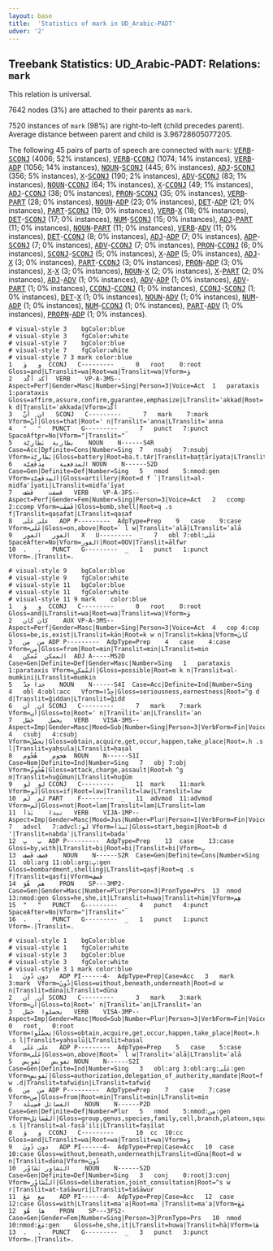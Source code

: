 ```yaml
---
layout: base
title:  'Statistics of mark in UD_Arabic-PADT'
udver: '2'
---
```


## Treebank Statistics: UD_Arabic-PADT: Relations: `mark`

This relation is universal.

7642 nodes (3%) are attached to their parents as `mark`.

7520 instances of `mark` (98%) are right-to-left (child precedes parent).
Average distance between parent and child is 3.96728605077205.

The following 45 pairs of parts of speech are connected with `mark`: <tt><a href="ar_padt-pos-VERB.html">VERB</a></tt>-<tt><a href="ar_padt-pos-SCONJ.html">SCONJ</a></tt> (4006; 52% instances), <tt><a href="ar_padt-pos-VERB.html">VERB</a></tt>-<tt><a href="ar_padt-pos-CCONJ.html">CCONJ</a></tt> (1074; 14% instances), <tt><a href="ar_padt-pos-VERB.html">VERB</a></tt>-<tt><a href="ar_padt-pos-ADP.html">ADP</a></tt> (1056; 14% instances), <tt><a href="ar_padt-pos-NOUN.html">NOUN</a></tt>-<tt><a href="ar_padt-pos-SCONJ.html">SCONJ</a></tt> (445; 6% instances), <tt><a href="ar_padt-pos-ADJ.html">ADJ</a></tt>-<tt><a href="ar_padt-pos-SCONJ.html">SCONJ</a></tt> (356; 5% instances), <tt><a href="ar_padt-pos-X.html">X</a></tt>-<tt><a href="ar_padt-pos-SCONJ.html">SCONJ</a></tt> (190; 2% instances), <tt><a href="ar_padt-pos-ADV.html">ADV</a></tt>-<tt><a href="ar_padt-pos-SCONJ.html">SCONJ</a></tt> (83; 1% instances), <tt><a href="ar_padt-pos-NOUN.html">NOUN</a></tt>-<tt><a href="ar_padt-pos-CCONJ.html">CCONJ</a></tt> (64; 1% instances), <tt><a href="ar_padt-pos-X.html">X</a></tt>-<tt><a href="ar_padt-pos-CCONJ.html">CCONJ</a></tt> (49; 1% instances), <tt><a href="ar_padt-pos-ADJ.html">ADJ</a></tt>-<tt><a href="ar_padt-pos-CCONJ.html">CCONJ</a></tt> (38; 0% instances), <tt><a href="ar_padt-pos-PRON.html">PRON</a></tt>-<tt><a href="ar_padt-pos-SCONJ.html">SCONJ</a></tt> (35; 0% instances), <tt><a href="ar_padt-pos-VERB.html">VERB</a></tt>-<tt><a href="ar_padt-pos-PART.html">PART</a></tt> (28; 0% instances), <tt><a href="ar_padt-pos-NOUN.html">NOUN</a></tt>-<tt><a href="ar_padt-pos-ADP.html">ADP</a></tt> (23; 0% instances), <tt><a href="ar_padt-pos-DET.html">DET</a></tt>-<tt><a href="ar_padt-pos-ADP.html">ADP</a></tt> (21; 0% instances), <tt><a href="ar_padt-pos-PART.html">PART</a></tt>-<tt><a href="ar_padt-pos-SCONJ.html">SCONJ</a></tt> (19; 0% instances), <tt><a href="ar_padt-pos-VERB.html">VERB</a></tt>-<tt><a href="ar_padt-pos-X.html">X</a></tt> (18; 0% instances), <tt><a href="ar_padt-pos-DET.html">DET</a></tt>-<tt><a href="ar_padt-pos-SCONJ.html">SCONJ</a></tt> (17; 0% instances), <tt><a href="ar_padt-pos-NUM.html">NUM</a></tt>-<tt><a href="ar_padt-pos-SCONJ.html">SCONJ</a></tt> (15; 0% instances), <tt><a href="ar_padt-pos-ADJ.html">ADJ</a></tt>-<tt><a href="ar_padt-pos-PART.html">PART</a></tt> (11; 0% instances), <tt><a href="ar_padt-pos-NOUN.html">NOUN</a></tt>-<tt><a href="ar_padt-pos-PART.html">PART</a></tt> (11; 0% instances), <tt><a href="ar_padt-pos-VERB.html">VERB</a></tt>-<tt><a href="ar_padt-pos-ADV.html">ADV</a></tt> (11; 0% instances), <tt><a href="ar_padt-pos-DET.html">DET</a></tt>-<tt><a href="ar_padt-pos-CCONJ.html">CCONJ</a></tt> (8; 0% instances), <tt><a href="ar_padt-pos-ADJ.html">ADJ</a></tt>-<tt><a href="ar_padt-pos-ADP.html">ADP</a></tt> (7; 0% instances), <tt><a href="ar_padt-pos-ADP.html">ADP</a></tt>-<tt><a href="ar_padt-pos-SCONJ.html">SCONJ</a></tt> (7; 0% instances), <tt><a href="ar_padt-pos-ADV.html">ADV</a></tt>-<tt><a href="ar_padt-pos-CCONJ.html">CCONJ</a></tt> (7; 0% instances), <tt><a href="ar_padt-pos-PRON.html">PRON</a></tt>-<tt><a href="ar_padt-pos-CCONJ.html">CCONJ</a></tt> (6; 0% instances), <tt><a href="ar_padt-pos-SCONJ.html">SCONJ</a></tt>-<tt><a href="ar_padt-pos-SCONJ.html">SCONJ</a></tt> (5; 0% instances), <tt><a href="ar_padt-pos-X.html">X</a></tt>-<tt><a href="ar_padt-pos-ADP.html">ADP</a></tt> (5; 0% instances), <tt><a href="ar_padt-pos-ADJ.html">ADJ</a></tt>-<tt><a href="ar_padt-pos-X.html">X</a></tt> (3; 0% instances), <tt><a href="ar_padt-pos-PART.html">PART</a></tt>-<tt><a href="ar_padt-pos-CCONJ.html">CCONJ</a></tt> (3; 0% instances), <tt><a href="ar_padt-pos-PRON.html">PRON</a></tt>-<tt><a href="ar_padt-pos-ADP.html">ADP</a></tt> (3; 0% instances), <tt><a href="ar_padt-pos-X.html">X</a></tt>-<tt><a href="ar_padt-pos-X.html">X</a></tt> (3; 0% instances), <tt><a href="ar_padt-pos-NOUN.html">NOUN</a></tt>-<tt><a href="ar_padt-pos-X.html">X</a></tt> (2; 0% instances), <tt><a href="ar_padt-pos-X.html">X</a></tt>-<tt><a href="ar_padt-pos-PART.html">PART</a></tt> (2; 0% instances), <tt><a href="ar_padt-pos-ADJ.html">ADJ</a></tt>-<tt><a href="ar_padt-pos-ADV.html">ADV</a></tt> (1; 0% instances), <tt><a href="ar_padt-pos-ADV.html">ADV</a></tt>-<tt><a href="ar_padt-pos-ADP.html">ADP</a></tt> (1; 0% instances), <tt><a href="ar_padt-pos-ADV.html">ADV</a></tt>-<tt><a href="ar_padt-pos-PART.html">PART</a></tt> (1; 0% instances), <tt><a href="ar_padt-pos-CCONJ.html">CCONJ</a></tt>-<tt><a href="ar_padt-pos-CCONJ.html">CCONJ</a></tt> (1; 0% instances), <tt><a href="ar_padt-pos-CCONJ.html">CCONJ</a></tt>-<tt><a href="ar_padt-pos-SCONJ.html">SCONJ</a></tt> (1; 0% instances), <tt><a href="ar_padt-pos-DET.html">DET</a></tt>-<tt><a href="ar_padt-pos-X.html">X</a></tt> (1; 0% instances), <tt><a href="ar_padt-pos-NOUN.html">NOUN</a></tt>-<tt><a href="ar_padt-pos-ADV.html">ADV</a></tt> (1; 0% instances), <tt><a href="ar_padt-pos-NUM.html">NUM</a></tt>-<tt><a href="ar_padt-pos-ADP.html">ADP</a></tt> (1; 0% instances), <tt><a href="ar_padt-pos-NUM.html">NUM</a></tt>-<tt><a href="ar_padt-pos-CCONJ.html">CCONJ</a></tt> (1; 0% instances), <tt><a href="ar_padt-pos-PART.html">PART</a></tt>-<tt><a href="ar_padt-pos-ADV.html">ADV</a></tt> (1; 0% instances), <tt><a href="ar_padt-pos-PROPN.html">PROPN</a></tt>-<tt><a href="ar_padt-pos-ADP.html">ADP</a></tt> (1; 0% instances).


~~~ conllu
# visual-style 3	bgColor:blue
# visual-style 3	fgColor:white
# visual-style 7	bgColor:blue
# visual-style 7	fgColor:white
# visual-style 7 3 mark	color:blue
1	و	وَ	CCONJ	C---------	_	0	root	0:root	Gloss=and|LTranslit=wa|Root=wa|Translit=wa|Vform=وَ
2	أكد	أَكَّد	VERB	VP-A-3MS--	Aspect=Perf|Gender=Masc|Number=Sing|Person=3|Voice=Act	1	parataxis	1:parataxis	Gloss=affirm,assure,confirm,guarantee,emphasize|LTranslit=ʾakkad|Root=' k d|Translit=ʾakkada|Vform=أَكَّدَ
3	ان	أَنَّ	SCONJ	C---------	_	7	mark	7:mark	Vform=أَنَّ|Gloss=that|Root=' n|Translit=ʾanna|LTranslit=ʾanna
4	"	"	PUNCT	G---------	_	7	punct	7:punct	SpaceAfter=No|Vform="|Translit="
5	بطارية	بَطَّارِيَّة	NOUN	N------S4R	Case=Acc|Definite=Cons|Number=Sing	7	nsubj	7:nsubj	Vform=بَطَّارِيَّةَ|Gloss=battery|Root=ba.t.tAr|Translit=baṭṭārīyata|LTranslit=baṭṭārīyat
6	المدفعية	مِدفَعِيَّة	NOUN	N------S2D	Case=Gen|Definite=Def|Number=Sing	5	nmod	5:nmod:gen	Vform=اَلمِدفَعِيَّةِ|Gloss=artillery|Root=d f `|Translit=al-midfaʿīyati|LTranslit=midfaʿīyat
7	قصفت	قَصَف	VERB	VP-A-3FS--	Aspect=Perf|Gender=Fem|Number=Sing|Person=3|Voice=Act	2	ccomp	2:ccomp	Vform=قَصَفَت|Gloss=bomb,shell|Root=q .s f|Translit=qaṣafat|LTranslit=qaṣaf
8	على	عَلَى	ADP	P---------	AdpType=Prep	9	case	9:case	Vform=عَلَى|Gloss=on,above|Root=` l w|Translit=ʿalā|LTranslit=ʿalā
9	الفور	الفور	X	U---------	_	7	obl	7:obl:عَلَى	SpaceAfter=No|Vform=الفور|Root=OOV|Translit=ālfwr
10	.	.	PUNCT	G---------	_	1	punct	1:punct	Vform=.|Translit=.

~~~


~~~ conllu
# visual-style 9	bgColor:blue
# visual-style 9	fgColor:white
# visual-style 11	bgColor:blue
# visual-style 11	fgColor:white
# visual-style 11 9 mark	color:blue
1	و	وَ	CCONJ	C---------	_	0	root	0:root	Gloss=and|LTranslit=wa|Root=wa|Translit=wa|Vform=وَ
2	كان	كَان	AUX	VP-A-3MS--	Aspect=Perf|Gender=Masc|Number=Sing|Person=3|Voice=Act	4	cop	4:cop	Gloss=be,is,exist|LTranslit=kān|Root=k w n|Translit=kāna|Vform=كَانَ
3	من	مِن	ADP	P---------	AdpType=Prep	4	case	4:case	Vform=مِن|Gloss=from|Root=min|Translit=min|LTranslit=min
4	الممكن	مُمكِن	ADJ	A-----MS2D	Case=Gen|Definite=Def|Gender=Masc|Number=Sing	1	parataxis	1:parataxis	Vform=اَلمُمكِنِ|Gloss=possible|Root=m k n|Translit=al-mumkini|LTranslit=mumkin
5	جدا	جِدّ	NOUN	N------S4I	Case=Acc|Definite=Ind|Number=Sing	4	obl	4:obl:acc	Vform=جِدًّا|Gloss=seriousness,earnestness|Root=^g d d|Translit=ǧiddan|LTranslit=ǧidd
6	ان	أَن	SCONJ	C---------	_	7	mark	7:mark	Vform=أَن|Gloss=to|Root=' n|Translit=ʾan|LTranslit=ʾan
7	يحصل	حَصَل	VERB	VISA-3MS--	Aspect=Imp|Gender=Masc|Mood=Sub|Number=Sing|Person=3|VerbForm=Fin|Voice=Act	4	csubj	4:csubj	Vform=يَحصُلَ|Gloss=obtain,acquire,get,occur,happen,take_place|Root=.h .s l|Translit=yaḥṣula|LTranslit=ḥaṣal
8	هجوم	هُجُوم	NOUN	N------S1I	Case=Nom|Definite=Ind|Number=Sing	7	obj	7:obj	Vform=هُجُومٌ|Gloss=attack,charge,assault|Root=h ^g m|Translit=huǧūmun|LTranslit=huǧūm
9	لو	لَو	CCONJ	C---------	_	11	mark	11:mark	Vform=لَو|Gloss=if|Root=law|Translit=law|LTranslit=law
10	لم	لَم	PART	F---------	_	11	advmod	11:advmod	Vform=لَم|Gloss=not|Root=lam|Translit=lam|LTranslit=lam
11	نبدا	بَدَأ	VERB	VIJA-1MP--	Aspect=Imp|Gender=Masc|Mood=Jus|Number=Plur|Person=1|VerbForm=Fin|Voice=Act	7	advcl	7:advcl:لَو	Vform=نَبدَأ|Gloss=start,begin|Root=b d '|Translit=nabdaʾ|LTranslit=badaʾ
12	ب	بِ	ADP	P---------	AdpType=Prep	13	case	13:case	Gloss=by,with|LTranslit=bi|Root=bi|Translit=bi|Vform=بِ
13	قصف	قَصف	NOUN	N------S2R	Case=Gen|Definite=Cons|Number=Sing	11	obl:arg	11:obl:arg:بِ:gen	Gloss=bombardment,shelling|LTranslit=qaṣf|Root=q .s f|Translit=qaṣfi|Vform=قَصفِ
14	هم	هُوَ	PRON	SP---3MP2-	Case=Gen|Gender=Masc|Number=Plur|Person=3|PronType=Prs	13	nmod	13:nmod:gen	Gloss=he,she,it|LTranslit=huwa|Translit=him|Vform=هِم
15	"	"	PUNCT	G---------	_	4	punct	4:punct	SpaceAfter=No|Vform="|Translit="
16	.	.	PUNCT	G---------	_	1	punct	1:punct	Vform=.|Translit=.

~~~


~~~ conllu
# visual-style 1	bgColor:blue
# visual-style 1	fgColor:white
# visual-style 3	bgColor:blue
# visual-style 3	fgColor:white
# visual-style 3 1 mark	color:blue
1	دون	دُونَ	ADP	PI------4-	AdpType=Prep|Case=Acc	3	mark	3:mark	Vform=دُونَ|Gloss=without,beneath,underneath|Root=d w n|Translit=dūna|LTranslit=dūna
2	أن	أَن	SCONJ	C---------	_	3	mark	3:mark	Vform=أَن|Gloss=to|Root=' n|Translit=ʾan|LTranslit=ʾan
3	يحصلوا	حَصَل	VERB	VISA-3MP--	Aspect=Imp|Gender=Masc|Mood=Sub|Number=Plur|Person=3|VerbForm=Fin|Voice=Act	0	root	0:root	Vform=يَحصُلُوا|Gloss=obtain,acquire,get,occur,happen,take_place|Root=.h .s l|Translit=yaḥṣulū|LTranslit=ḥaṣal
4	على	عَلَى	ADP	P---------	AdpType=Prep	5	case	5:case	Vform=عَلَى|Gloss=on,above|Root=` l w|Translit=ʿalā|LTranslit=ʿalā
5	تفويض	تَفوِيض	NOUN	N------S2I	Case=Gen|Definite=Ind|Number=Sing	3	obl:arg	3:obl:arg:عَلَى:gen	Vform=تَفوِيضٍ|Gloss=authorization,delegation_of_authority,mandate|Root=f w .d|Translit=tafwīḍin|LTranslit=tafwīḍ
6	من	مِن	ADP	P---------	AdpType=Prep	7	case	7:case	Vform=مِن|Gloss=from|Root=min|Translit=min|LTranslit=min
7	الفصائل	فَصِيلَة	NOUN	N------P2D	Case=Gen|Definite=Def|Number=Plur	5	nmod	5:nmod:مِن:gen	Vform=اَلفَصَائِلِ|Gloss=group,genus,species,family,cell,branch,platoon,squadron|Root=f .s l|Translit=al-faṣāʾili|LTranslit=faṣīlat
8	و	وَ	CCONJ	C---------	_	10	cc	10:cc	Gloss=and|LTranslit=wa|Root=wa|Translit=wa|Vform=وَ
9	دون	دُونَ	ADP	PI------4-	AdpType=Prep|Case=Acc	10	case	10:case	Gloss=without,beneath,underneath|LTranslit=dūna|Root=d w n|Translit=dūna|Vform=دُونَ
10	التشاور	تَشَاوُر	NOUN	N------S2D	Case=Gen|Definite=Def|Number=Sing	3	conj	0:root|3:conj	Vform=اَلتَّشَاوُرِ|Gloss=deliberation,joint_consultation|Root=^s w r|Translit=at-tašāwuri|LTranslit=tašāwur
11	مع	مَعَ	ADP	PI------4-	AdpType=Prep|Case=Acc	12	case	12:case	Gloss=with|LTranslit=maʿa|Root=ma`|Translit=maʿa|Vform=مَعَ
12	ها	هُوَ	PRON	SP---3FS2-	Case=Gen|Gender=Fem|Number=Sing|Person=3|PronType=Prs	10	nmod	10:nmod:مَعَ:gen	Gloss=he,she,it|LTranslit=huwa|Translit=hā|Vform=هَا
13	.	.	PUNCT	G---------	_	3	punct	3:punct	Vform=.|Translit=.

~~~


